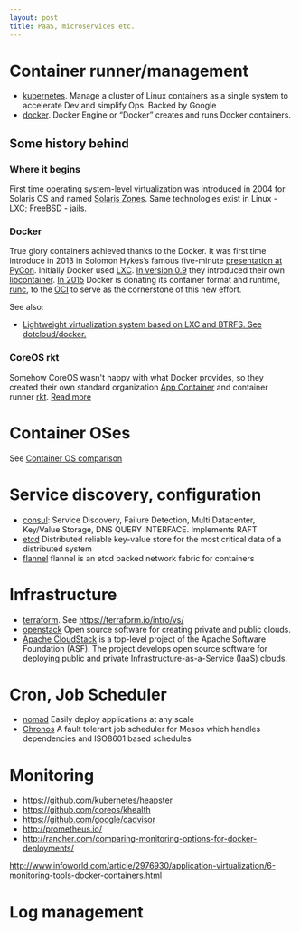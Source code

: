 ```yaml
---
layout: post
title: PaaS, microservices etc.
---
```


# Container runner/management
- [kubernetes](http://kubernetes.io/). Manage a cluster of Linux containers as a single system to accelerate Dev and simplify Ops. Backed by Google
- [docker](https://www.docker.com/). Docker Engine or “Docker” creates and runs Docker containers.

## Some history behind

### Where it begins

First time operating system-level virtualization was introduced in 2004 for Solaris OS and named [Solaris Zones](https://en.wikipedia.org/wiki/Solaris_Containers). Same technologies exist in Linux - [LXC](https://linuxcontainers.org/); FreeBSD - [jails](https://www.freebsd.org/doc/handbook/jails.html).

### Docker
True glory containers achieved thanks to the Docker. It was first time introduce in 2013 in Solomon Hykes’s famous five-minute [presentation at PyCon](https://www.youtube.com/watch?v=wW9CAH9nSLs).
Initially Docker used [LXC](https://linuxcontainers.org/). [In version 0.9](http://www.infoq.com/news/2014/03/docker_0_9) they introduced their own [libcontainer](https://github.com/docker/libcontainer). [In 2015](http://blog.docker.com/2015/06/open-container-project-foundation/) Docker is donating its container format and runtime, [runc](https://github.com/opencontainers/runc), to the [OCI](http://www.opencontainers.org/) to serve as the cornerstone of this new effort.

See also:

 - [Lightweight virtualization system based on LXC and BTRFS. See dotcloud/docker.](https://github.com/docker/dockerlite)

### CoreOS rkt

Somehow CoreOS wasn't happy with what Docker provides, so they created their own standard organization [App Container](https://github.com/appc) and container runner [rkt](https://github.com/coreos/rkt). [Read more](https://coreos.com/blog/rocket/)

# Container OSes

See [Container OS comparison](https://blog.codeship.com/container-os-comparison/)

# Service discovery, configuration

 - [consul](https://consul.io/): Service Discovery, Failure Detection, Multi Datacenter, Key/Value Storage, DNS QUERY INTERFACE. Implements RAFT
 - [etcd](https://github.com/coreos/etcd) Distributed reliable key-value store for the most critical data of a distributed system
 - [flannel](https://github.com/coreos/flannel) flannel is an etcd backed network fabric for containers

# Infrastructure

 - [terraform](https://terraform.io/). See https://terraform.io/intro/vs/
 - [openstack](http://www.openstack.org/software/project-navigator/) Open source software for creating private and public clouds.
 - [Apache CloudStack](http://cloudstack.apache.org/) is a top-level project of the Apache Software Foundation (ASF). The project develops open source software for deploying public and private Infrastructure-as-a-Service (IaaS) clouds.

# Cron, Job Scheduler

 - [nomad](https://www.nomadproject.io/) Easily deploy applications at any scale
 - [Chronos](http://mesos.github.io/chronos/) A fault tolerant job scheduler for Mesos which handles dependencies and ISO8601 based schedules

# Monitoring

 - https://github.com/kubernetes/heapster
 - https://github.com/coreos/khealth
 - https://github.com/google/cadvisor
 - http://prometheus.io/
 - http://rancher.com/comparing-monitoring-options-for-docker-deployments/

 http://www.infoworld.com/article/2976930/application-virtualization/6-monitoring-tools-docker-containers.html

# Log management
